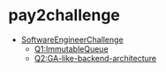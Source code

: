 # pay2challenge

- [SoftwareEngineerChallenge](https://github.com/Pay-Baymax/SoftwareEngineerChallenge)
    - [Q1:ImmutableQueue](https://github.com/krhrtky/pay2challenge/tree/master/immutable-queue)
    - [Q2:GA-like-backend-architecture](ga-backend)
